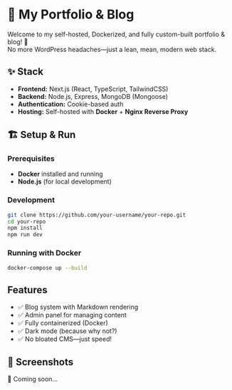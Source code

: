 # 🚀 My Portfolio & Blog

Welcome to my self-hosted, Dockerized, and fully custom-built portfolio & blog! 🎉  
No more WordPress headaches—just a lean, mean, modern web stack.

## ✨ Stack
- **Frontend:** Next.js (React, TypeScript, TailwindCSS)
- **Backend:** Node.js, Express, MongoDB (Mongoose)
- **Authentication:** Cookie-based auth
- **Hosting:** Self-hosted with **Docker** + **Nginx Reverse Proxy**

## 🏗️ Setup & Run
### Prerequisites
- **Docker** installed and running  
- **Node.js** (for local development)

### Development
```sh
git clone https://github.com/your-username/your-repo.git
cd your-repo
npm install
npm run dev
```
### Running with Docker
```sh
docker-compose up --build
```
## Features
- ✅ Blog system with Markdown rendering
- ✅ Admin panel for managing content
- ✅ Fully containerized (Docker)
- ✅ Dark mode (because why not?)
- ✅ No bloated CMS—just speed!

## 📸 Screenshots
🚧 Coming soon...


